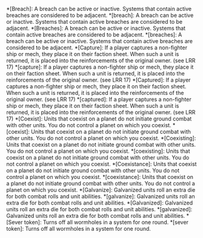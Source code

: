 *[Breach]: A breach can be active or inactive. Systems that contain active breaches are considered to be adjacent.
*[breach]: A breach can be active or inactive. Systems that contain active breaches are considered to be adjacent.
*[Breaches]: A breach can be active or inactive. Systems that contain active breaches are considered to be adjacent.
*[breaches]: A breach can be active or inactive. Systems that contain active breaches are considered to be adjacent.
*[Capture]: If a player captures a non-fighter ship or mech, they place it on their faction sheet. When such a unit is returned, it is placed into the reinforcements of the original owner. (see LRR 17)
*[capture]: If a player captures a non-fighter ship or mech, they place it on their faction sheet. When such a unit is returned, it is placed into the reinforcements of the original owner. (see LRR 17)
*[Captured]: If a player captures a non-fighter ship or mech, they place it on their faction sheet. When such a unit is returned, it is placed into the reinforcements of the original owner. (see LRR 17)
*[captured]: If a player captures a non-fighter ship or mech, they place it on their faction sheet. When such a unit is returned, it is placed into the reinforcements of the original owner. (see LRR 17)
*[Coexist]: Units that coexist on a planet do not initiate ground combat with other units. You do not control a planet on which you coexist.
*[coexist]: Units that coexist on a planet do not initiate ground combat with other units. You do not control a planet on which you coexist.
*[Coexisting]: Units that coexist on a planet do not initiate ground combat with other units. You do not control a planet on which you coexist.
*[coexisting]: Units that coexist on a planet do not initiate ground combat with other units. You do not control a planet on which you coexist.
*[Coexistance]: Units that coexist on a planet do not initiate ground combat with other units. You do not control a planet on which you coexist.
*[coexistance]: Units that coexist on a planet do not initiate ground combat with other units. You do not control a planet on which you coexist.
*[Galvanize]: Galvanized units roll an extra die for both combat rolls and unit abilities.
*[galvanize]: Galvanized units roll an extra die for both combat rolls and unit abilities.
*[Galvanized]: Galvanized units roll an extra die for both combat rolls and unit abilities.
*[galvanized]: Galvanized units roll an extra die for both combat rolls and unit abilities.
*[Sever token]: Turns off all wormholes in a system for one round.
*[sever token]: Turns off all wormholes in a system for one round.